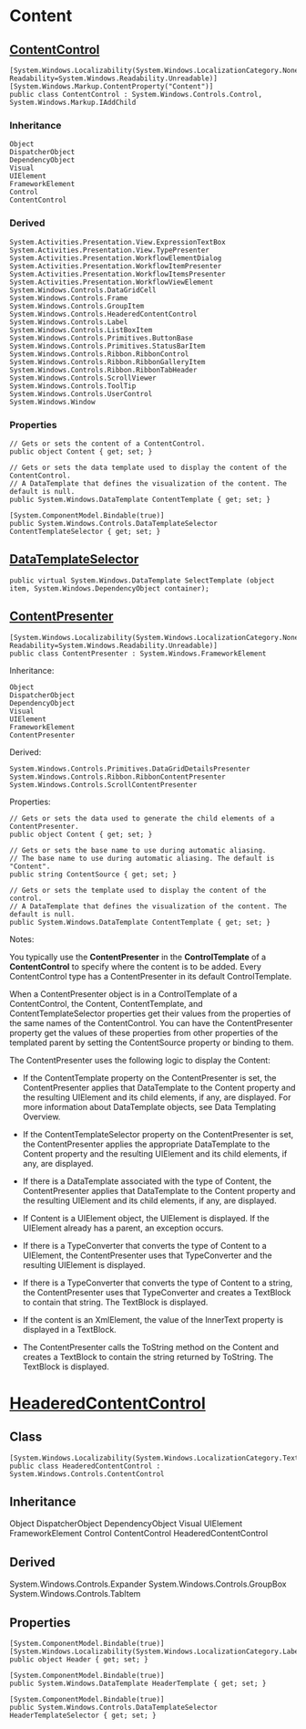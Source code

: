 
# Content

## [ContentControl](https://docs.microsoft.com/en-us/dotnet/api/system.windows.controls.contentcontrol?view=windowsdesktop-6.0)

    [System.Windows.Localizability(System.Windows.LocalizationCategory.None, Readability=System.Windows.Readability.Unreadable)]
    [System.Windows.Markup.ContentProperty("Content")]
    public class ContentControl : System.Windows.Controls.Control, System.Windows.Markup.IAddChild

### Inheritance

    Object
    DispatcherObject
    DependencyObject
    Visual
    UIElement
    FrameworkElement
    Control
    ContentControl

### Derived

    System.Activities.Presentation.View.ExpressionTextBox
    System.Activities.Presentation.View.TypePresenter
    System.Activities.Presentation.WorkflowElementDialog
    System.Activities.Presentation.WorkflowItemPresenter
    System.Activities.Presentation.WorkflowItemsPresenter
    System.Activities.Presentation.WorkflowViewElement
    System.Windows.Controls.DataGridCell
    System.Windows.Controls.Frame
    System.Windows.Controls.GroupItem
    System.Windows.Controls.HeaderedContentControl
    System.Windows.Controls.Label
    System.Windows.Controls.ListBoxItem
    System.Windows.Controls.Primitives.ButtonBase
    System.Windows.Controls.Primitives.StatusBarItem
    System.Windows.Controls.Ribbon.RibbonControl
    System.Windows.Controls.Ribbon.RibbonGalleryItem
    System.Windows.Controls.Ribbon.RibbonTabHeader
    System.Windows.Controls.ScrollViewer
    System.Windows.Controls.ToolTip
    System.Windows.Controls.UserControl
    System.Windows.Window 

### Properties

    // Gets or sets the content of a ContentControl. 
    public object Content { get; set; }

    // Gets or sets the data template used to display the content of the ContentControl.
    // A DataTemplate that defines the visualization of the content. The default is null.
    public System.Windows.DataTemplate ContentTemplate { get; set; }

    [System.ComponentModel.Bindable(true)]
    public System.Windows.Controls.DataTemplateSelector ContentTemplateSelector { get; set; }

## [DataTemplateSelector](https://docs.microsoft.com/en-us/dotnet/api/system.windows.controls.datatemplateselector?view=windowsdesktop-6.0)

    public virtual System.Windows.DataTemplate SelectTemplate (object item, System.Windows.DependencyObject container);

## [ContentPresenter](https://docs.microsoft.com/en-us/dotnet/api/system.windows.controls.contentpresenter?view=windowsdesktop-6.0)

    [System.Windows.Localizability(System.Windows.LocalizationCategory.None, Readability=System.Windows.Readability.Unreadable)]
    public class ContentPresenter : System.Windows.FrameworkElement

Inheritance:

    Object
    DispatcherObject
    DependencyObject
    Visual
    UIElement
    FrameworkElement
    ContentPresenter

Derived:

    System.Windows.Controls.Primitives.DataGridDetailsPresenter
    System.Windows.Controls.Ribbon.RibbonContentPresenter
    System.Windows.Controls.ScrollContentPresenter

Properties:

    // Gets or sets the data used to generate the child elements of a ContentPresenter. 
    public object Content { get; set; }

    // Gets or sets the base name to use during automatic aliasing.
    // The base name to use during automatic aliasing. The default is "Content".
    public string ContentSource { get; set; }

    // Gets or sets the template used to display the content of the control.
    // A DataTemplate that defines the visualization of the content. The default is null.
    public System.Windows.DataTemplate ContentTemplate { get; set; }

Notes:

You typically use the __ContentPresenter__ in the __ControlTemplate__ of a __ContentControl__ to specify where the content is to be added. Every ContentControl type has a ContentPresenter in its default ControlTemplate.

When a ContentPresenter object is in a ControlTemplate of a ContentControl, the Content, ContentTemplate, and ContentTemplateSelector properties get their values from the properties of the same names of the ContentControl. You can have the ContentPresenter property get the values of these properties from other properties of the templated parent by setting the ContentSource property or binding to them.

The ContentPresenter uses the following logic to display the Content:

- If the ContentTemplate property on the ContentPresenter is set, the ContentPresenter applies that DataTemplate to the Content property and the resulting UIElement and its child elements, if any, are displayed. For more information about DataTemplate objects, see Data Templating Overview.

- If the ContentTemplateSelector property on the ContentPresenter is set, the ContentPresenter applies the appropriate DataTemplate to the Content property and the resulting UIElement and its child elements, if any, are displayed.

- If there is a DataTemplate associated with the type of Content, the ContentPresenter applies that DataTemplate to the Content property and the resulting UIElement and its child elements, if any, are displayed.

- If Content is a UIElement object, the UIElement is displayed. If the UIElement already has a parent, an exception occurs.

- If there is a TypeConverter that converts the type of Content to a UIElement, the ContentPresenter uses that TypeConverter and the resulting UIElement is displayed.

- If there is a TypeConverter that converts the type of Content to a string, the ContentPresenter uses that TypeConverter and creates a TextBlock to contain that string. The TextBlock is displayed.

- If the content is an XmlElement, the value of the InnerText property is displayed in a TextBlock.

- The ContentPresenter calls the ToString method on the Content and creates a TextBlock to contain the string returned by ToString. The TextBlock is displayed.

# [HeaderedContentControl](https://docs.microsoft.com/en-us/dotnet/api/system.windows.controls.headeredcontentcontrol?view=windowsdesktop-6.0)

## Class

	[System.Windows.Localizability(System.Windows.LocalizationCategory.Text)]
	public class HeaderedContentControl : System.Windows.Controls.ContentControl

## Inheritance

Object
DispatcherObject
DependencyObject
Visual
UIElement
FrameworkElement
Control
ContentControl
HeaderedContentControl

## Derived

System.Windows.Controls.Expander
System.Windows.Controls.GroupBox
System.Windows.Controls.TabItem

## Properties

	[System.ComponentModel.Bindable(true)]
	[System.Windows.Localizability(System.Windows.LocalizationCategory.Label)]
	public object Header { get; set; }

	[System.ComponentModel.Bindable(true)]
	public System.Windows.DataTemplate HeaderTemplate { get; set; }

	[System.ComponentModel.Bindable(true)]
	public System.Windows.Controls.DataTemplateSelector HeaderTemplateSelector { get; set; }

